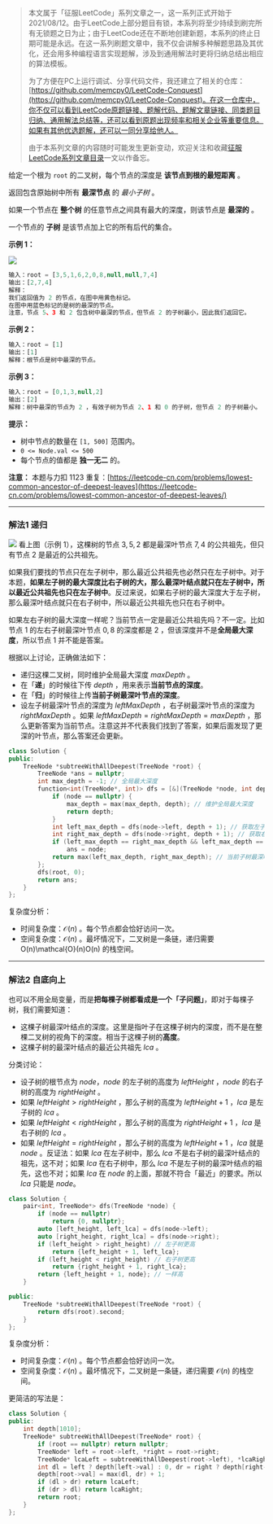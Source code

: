 > 本文属于「征服LeetCode」系列文章之一，这一系列正式开始于2021/08/12。由于LeetCode上部分题目有锁，本系列将至少持续到刷完所有无锁题之日为止；由于LeetCode还在不断地创建新题，本系列的终止日期可能是永远。在这一系列刷题文章中，我不仅会讲解多种解题思路及其优化，还会用多种编程语言实现题解，涉及到通用解法时更将归纳总结出相应的算法模板。
> <b></b>
> 
> 为了方便在PC上运行调试、分享代码文件，我还建立了相关的仓库：[https://github.com/memcpy0/LeetCode-Conquest](https://github.com/memcpy0/LeetCode-Conquest)。在这一仓库中，你不仅可以看到LeetCode原题链接、题解代码、题解文章链接、同类题目归纳、通用解法总结等，还可以看到原题出现频率和相关企业等重要信息。如果有其他优选题解，还可以一同分享给他人。
> <b></b>
> 
> 由于本系列文章的内容随时可能发生更新变动，欢迎关注和收藏[征服LeetCode系列文章目录](https://memcpy0.blog.csdn.net/article/details/119656559)一文以作备忘。

给定一个根为 `root` 的二叉树，每个节点的深度是 **该节点到根的最短距离** 。

返回包含原始树中所有 **最深节点** 的 _最小子树_ 。

如果一个节点在 **整个树** 的任意节点之间具有最大的深度，则该节点是 **最深的** 。

一个节点的 **子树** 是该节点加上它的所有后代的集合。

**示例 1：**

![](https://s3-lc-upload.s3.amazonaws.com/uploads/2018/07/01/sketch1.png)
```js
输入：root = [3,5,1,6,2,0,8,null,null,7,4]
输出：[2,7,4]
解释：
我们返回值为 2 的节点，在图中用黄色标记。
在图中用蓝色标记的是树的最深的节点。
注意，节点 5、3 和 2 包含树中最深的节点，但节点 2 的子树最小，因此我们返回它。
```
**示例 2：**
```js
输入：root = [1]
输出：[1]
解释：根节点是树中最深的节点。
```
**示例 3：**
```js
输入：root = [0,1,3,null,2]
输出：[2]
解释：树中最深的节点为 2 ，有效子树为节点 2、1 和 0 的子树，但节点 2 的子树最小。
```
**提示：**
- 树中节点的数量在 `[1, 500]` 范围内。
- `0 <= Node.val <= 500`
- 每个节点的值都是 **独一无二** 的。

**注意：** 本题与力扣 1123 重复：[https://leetcode-cn.com/problems/lowest-common-ancestor-of-deepest-leaves](https://leetcode-cn.com/problems/lowest-common-ancestor-of-deepest-leaves/)

---
### 解法1 递归
![](https://image-1307616428.cos.ap-beijing.myqcloud.com/Obsidian/202309072119109.png)
看上图（示例 1），这棵树的节点 $3,5,2$ 都是最深叶节点 $7,4$ 的公共祖先，但只有节点 $2$ 是最近的公共祖先。

如果我们要找的节点只在左子树中，那么最近公共祖先也必然只在左子树中。对于本题，**如果左子树的最大深度比右子树的大，那么最深叶结点就只在左子树中，所以最近公共祖先也只在左子树中**。反过来说，如果右子树的最大深度大于左子树，那么最深叶结点就只在右子树中，所以最近公共祖先也只在右子树中。

如果左右子树的最大深度一样呢？当前节点一定是最近公共祖先吗？不一定。比如节点 $1$ 的左右子树最深叶节点 $0,8$ 的深度都是 $2$ ，但该深度并不是**全局最大深度**，所以节点 $1$ 并不能是答案。

根据以上讨论，正确做法如下：
- 递归这棵二叉树，同时维护全局最大深度 $\textit{maxDepth}$ 。
- 在「**递**」的时候往下传 $depth$ ，用来表示**当前节点的深度**。
- 在「**归**」的时候往上传**当前子树最深叶节点的深度**。
- 设左子树最深叶节点的深度为 $\textit{leftMaxDepth}$ ，右子树最深叶节点的深度为  $\textit{rightMaxDepth}$ 。如果 $\textit{leftMaxDepth}=\textit{rightMaxDepth}=\textit{maxDepth}$ ，那么更新答案为当前节点。注意这并不代表我们找到了答案，如果后面发现了更深的叶节点，那么答案还会更新。

```cpp
class Solution {
public:
    TreeNode *subtreeWithAllDeepest(TreeNode *root) {
        TreeNode *ans = nullptr;
        int max_depth = -1; // 全局最大深度
        function<int(TreeNode*, int)> dfs = [&](TreeNode *node, int depth) {
            if (node == nullptr) {
                max_depth = max(max_depth, depth); // 维护全局最大深度
                return depth;
            }
            int left_max_depth = dfs(node->left, depth + 1); // 获取左子树最深叶节点的深度
            int right_max_depth = dfs(node->right, depth + 1); // 获取右子树最深叶节点的深度
            if (left_max_depth == right_max_depth && left_max_depth == max_depth)
                ans = node;
            return max(left_max_depth, right_max_depth); // 当前子树最深叶节点的深度
        };
        dfs(root, 0);
        return ans;
    }
};
```
复杂度分析：
- 时间复杂度：$\mathcal{O}(n)$ 。每个节点都会恰好访问一次。
- 空间复杂度：$\mathcal{O}(n)$ 。最坏情况下，二叉树是一条链，递归需要 O(n)\mathcal{O}(n)O(n) 的栈空间。

---
### 解法2 自底向上
也可以不用全局变量，而是**把每棵子树都看成是一个「子问题」**，即对于每棵子树，我们需要知道：
- 这棵子树最深叶结点的深度。这里是指叶子在这棵子树内的深度，而不是在整棵二叉树的视角下的深度。相当于这棵子树的**高度**。
- 这棵子树的最深叶结点的最近公共祖先 $\textit{lca}$ 。

分类讨论：
- 设子树的根节点为 $node$，$node$ 的左子树的高度为 $\textit{leftHeight}$ ，$node$ 的右子树的高度为  $\textit{rightHeight}$ 。
- 如果 $leftHeight>rightHeight$ ，那么子树的高度为 $\textit{leftHeight} + 1$ ，$\textit{lca}$ 是左子树的 $\textit{lca}$ 。
- 如果 $\textit{leftHeight} < \textit{rightHeight}$ ，那么子树的高度为 $rightHeight+1$ ，$lca$  是右子树的 $lca$ 。
- 如果 $\textit{leftHeight} = \textit{rightHeight}$ ，那么子树的高度为 $\textit{leftHeight} + 1$ ，$lca$  就是 $node$ 。反证法：如果 $lca$  在左子树中，那么 $lca$  不是右子树的最深叶结点的祖先，这不对；如果 $lca$  在右子树中，那么 $lca$  不是左子树的最深叶结点的祖先，这也不对；如果 $lca$  在 $node$ 的上面，那就不符合「最近」的要求。所以 $lca$  只能是 $node$。
```cpp
class Solution {
    pair<int, TreeNode*> dfs(TreeNode *node) {
        if (node == nullptr)
            return {0, nullptr};
        auto [left_height, left_lca] = dfs(node->left);
        auto [right_height, right_lca] = dfs(node->right);
        if (left_height > right_height) // 左子树更高
            return {left_height + 1, left_lca};
        if (left_height < right_height) // 右子树更高
            return {right_height + 1, right_lca};
        return {left_height + 1, node}; // 一样高
    }

public:
    TreeNode *subtreeWithAllDeepest(TreeNode *root) {
        return dfs(root).second;
    }
};
```
复杂度分析：
- 时间复杂度：$\mathcal{O}(n)$ 。每个节点都会恰好访问一次。
- 空间复杂度：$\mathcal{O}(n)$ 。最坏情况下，二叉树是一条链，递归需要 $\mathcal{O}(n)$ 的栈空间。

更简洁的写法是：
```cpp
class Solution {
public:
    int depth[1010];
    TreeNode* subtreeWithAllDeepest(TreeNode* root) {
        if (root == nullptr) return nullptr;
        TreeNode* left = root->left, *right = root->right;
        TreeNode* lcaLeft = subtreeWithAllDeepest(root->left), *lcaRight = subtreeWithAllDeepest(root->right);
        int dl = left ? depth[left->val] : 0, dr = right ? depth[right->val] : 0;
        depth[root->val] = max(dl, dr) + 1;
        if (dl > dr) return lcaLeft;
        if (dr > dl) return lcaRight;
        return root;
    }
};
```